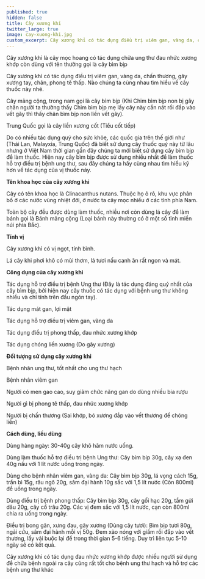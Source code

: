 ```yaml
---
published: true
hidden: false
title: Cây xương khỉ
twitter_large: true
image: cay-xuong-khi.jpg
custom_excerpt: Cây xương khỉ có tác dụng điều trị viêm gan, vàng da, chấn thương, gãy xương tay, chân, phong tê thấp. Nào chúng ta cùng nhau tìm hiểu về cây thuốc này nhé.
---
```


Cây xương khỉ là cây mọc hoang có tác dụng chữa ung thư đau nhức xương khớp còn dùng với tên thường gọi là cây bìm bịp

Cây xương khỉ có tác dụng điều trị viêm gan, vàng da, chấn thương, gãy xương tay, chân, phong tê thấp. Nào chúng ta cùng nhau tìm hiểu về cây thuốc này nhé.

Cây mảng cộng, trong nam gọi là cây bìm bịp (Khi Chim bìm bịp non bị gãy chân người ta thường thấy Chim bìm bịp mẹ lấy cây này cắn nát rồi đắp vào vết gãy thì thấy chân bìm bịp non liền vết gãy).

Trung Quốc gọi là cây liền xương cốt (Tiểu cốt tiếp)

Do có nhiều tác dụng quý cho sức khỏe, các quốc gia trên thế giới như (Thái Lan, Malayxia, Trung Quốc) đã biết sử dụng cây thuốc quý này từ lâu nhưng ở Việt Nam thời gian gần đây chúng ta mới biết sử dụng cây bìm bịp để làm thuốc. Hiện nay cây bìm bịp được sử dụng nhiều nhất để làm thuốc hỗ trợ điều trị bệnh ung thư, sau đây chúng ta hãy cùng nhau tìm hiểu kỹ hơn về tác dụng của vị thuốc này.

**Tên khoa học của cây xương khỉ**

Cây có tên khoa học là Clinacanthus nutans. Thuộc họ ô rô, khu vực phân bố ở các nước vùng nhiệt đới, ở nước ta cây mọc nhiều ở các tỉnh phía Nam.

Toàn bộ cây đều được dùng làm thuốc, nhiều nơi còn dùng lá cây để làm bánh gọi là Bánh mảng cộng (Loại bánh này thường có ở một số tỉnh miền núi phía Bắc).

**Tính vị**

Cây xương khỉ  có vị ngọt, tính bình.

Lá cây khi phơi khô có mùi thơm, lá tươi nấu canh ăn rất ngon và mát.

**Công dụng của cây xương khỉ**

Tác dụng hỗ trợ điều trị bệnh Ung thư (Đây là tác dụng đáng quý nhất của cây bìm bịp, bởi hiện nay cây thuốc có tác dụng với bệnh ung thư không nhiều và chỉ tính trên đầu ngón tay).

Tác dụng mát gan, lợi mật

Tác dụng hỗ trợ điều trị viêm gan, vàng da

Tác dụng điều trị phong thấp, đau nhức xương khớp

Tác dụng chóng liền xương (Do gãy xương)

**Đối tượng sử dụng cây xương khỉ**

Bệnh nhân ung thư, tốt nhất cho ung thư hạch

Bệnh nhân viêm gan

Người có men gao cao, suy giảm chức năng gan do dùng nhiều bia rượu

Người gì bị phong tê thấp, đau nhức xương khớp

Người bị chấn thương (Sai khớp, bó xương đắp vào vết thương để chóng liền)

**Cách dùng, liều dùng**

Dùng hàng ngày: 30-40g cây khô hãm nước uống.

Dùng làm thuốc hỗ trợ điều trị bệnh Ung thư: Cây bìm bịp 30g, cây xạ đen 40g nấu với 1 lít nước uống trong ngày.

Dùng cho bệnh nhân viêm gan, vàng da:  Cây bìm bịp 30g, lá vọng cách 15g, trần bì 15g, râu ngô 20g, sâm đại hành 10g sắc với 1,5 lít nước (Còn 800ml) để uống trong ngày.

Dùng điều trị bệnh phong thấp: Cây bìm bịp 30g, cây gối hạc 20g, tầm gửi dâu 20g, cây cổ trâu 20g. Các vị đem sắc với 1,5 lít nước, cạn còn 800ml chia ra uống trong ngày.

Điều trị bong gân, xưng đau, gãy xương (Dùng cây tươi): Bìm bịp tươi 80g, ngải cứu, sâm đại hành mỗi vị 50g. Đem xào nóng với giấm rồi đắp vào vết thương, lấy vải buộc lại để trong thời gian 5-6 tiếng. Duy trì liên tục 5-10 ngày sẽ có kết quả.

Cây xương khỉ có tác dụng đau nhức xương khớp được nhiều người sử dụng để chữa bệnh ngoài ra cây cũng rất tốt cho bệnh ung thư hạch và hỗ trợ các bệnh ung thư khác